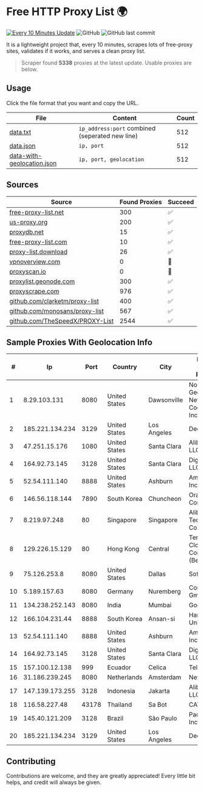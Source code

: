 
# Free HTTP Proxy List 🌍

[![Every 10 Minutes Update](https://github.com/mertguvencli/http-proxy-list/actions/workflows/main.yml/badge.svg?branch=main)](https://github.com/mertguvencli/http-proxy-list/actions/workflows/main.yml)
![GitHub](https://img.shields.io/github/license/mertguvencli/http-proxy-list)
![GitHub last commit](https://img.shields.io/github/last-commit/mertguvencli/http-proxy-list)

It is a lightweight project that, every 10 minutes, scrapes lots of free-proxy sites, validates if it works, and serves a clean proxy list.


> Scraper found **5338** proxies at the latest update. Usable proxies are below.

## Usage

Click the file format that you want and copy the URL.


|File|Content|Count|
|----|-------|-----|
|[data.txt](https://raw.githubusercontent.com/mertguvencli/http-proxy-list/main/proxy-list/data.txt)|`ip_address:port` combined (seperated new line)|512|
|[data.json](https://raw.githubusercontent.com/mertguvencli/http-proxy-list/main/proxy-list/data.json)|`ip, port`|512|
|[data-with-geolocation.json](https://raw.githubusercontent.com/mertguvencli/http-proxy-list/main/proxy-list/data-with-geolocation.json)|`ip, port, geolocation`|512|

## Sources

|Source|Found Proxies|Succeed|
|------|-------------|-------|
|[free-proxy-list.net](https://free-proxy-list.net)|300|✅|
|[us-proxy.org](https://www.us-proxy.org)|200|✅|
|[proxydb.net](http://proxydb.net)|15|✅|
|[free-proxy-list.com](https://free-proxy-list.com/?page=&port=&type%5B%5D=http&type%5B%5D=https&up_time=0&search=Search)|10|✅|
|[proxy-list.download](https://www.proxy-list.download/HTTP)|26|✅|
|[vpnoverview.com](https://vpnoverview.com/privacy/anonymous-browsing/free-proxy-servers)|0|🚫|
|[proxyscan.io](https://www.proxyscan.io)|0|🚫|
|[proxylist.geonode.com](https://proxylist.geonode.com/api/proxy-list?limit=300&page=1&sort_by=lastChecked&sort_type=desc&protocols=http,https)|300|✅|
|[proxyscrape.com](https://api.proxyscrape.com/v2/?request=displayproxies&protocol=http&timeout=10000&country=all&ssl=all&anonymity=all)|976|✅|
|[github.com/clarketm/proxy-list](https://raw.githubusercontent.com/clarketm/proxy-list/master/proxy-list-raw.txt)|400|✅|
|[github.com/monosans/proxy-list](https://raw.githubusercontent.com/monosans/proxy-list/main/proxies/http.txt)|567|✅|
|[github.com/TheSpeedX/PROXY-List](https://raw.githubusercontent.com/TheSpeedX/PROXY-List/master/http.txt)|2544|✅|


## Sample Proxies With Geolocation Info

|#|Ip|Port|Country|City|Internet Service Provider|
|-|--|----|-------|----|-------------------------|
|1|8.29.103.131|8080|United States|Dawsonville|North Georgia Network Cooperative, Inc|
|2|185.221.134.234|3129|United States|Los Angeles|DediPath|
|3|47.251.15.176|1080|United States|Santa Clara|Alibaba.com LLC|
|4|164.92.73.145|3128|United States|Santa Clara|DigitalOcean, LLC|
|5|52.54.111.140|8888|United States|Ashburn|Amazon.com, Inc.|
|6|146.56.118.144|7890|South Korea|Chuncheon|Oracle Corporation|
|7|8.219.97.248|80|Singapore|Singapore|Alibaba (US) Technology Co., Ltd.|
|8|129.226.15.129|80|Hong Kong|Central|Tencent Cloud Computing (Beijing) Co|
|9|75.126.253.8|8080|United States|Dallas|SoftLayer|
|10|5.189.157.63|8080|Germany|Nuremberg|Contabo GmbH|
|11|134.238.252.143|8080|India|Mumbai|Google LLC|
|12|166.104.231.44|8888|South Korea|Ansan-si|Hanyang University|
|13|52.54.111.140|8888|United States|Ashburn|Amazon.com, Inc.|
|14|164.92.73.145|3128|United States|Santa Clara|DigitalOcean, LLC|
|15|157.100.12.138|999|Ecuador|Celica|Telconet S.A|
|16|31.186.239.245|8080|Netherlands|Amsterdam|NetSkope Inc|
|17|147.139.173.255|3128|Indonesia|Jakarta|Alibaba.com LLC|
|18|116.58.227.48|43178|Thailand|Sa Bot|CAT-BB|
|19|145.40.121.209|3128|Brazil|São Paulo|Packet Host, Inc.|
|20|185.221.134.234|3129|United States|Los Angeles|DediPath|



## Contributing

Contributions are welcome, and they are greatly appreciated! Every
little bit helps, and credit will always be given.

